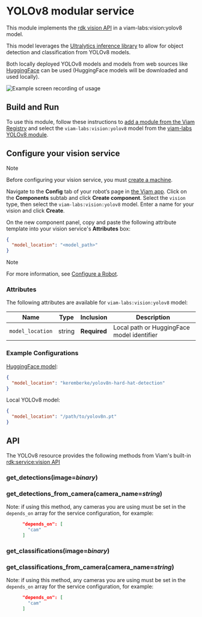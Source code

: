 # YOLOv8 modular service

This module implements the [rdk vision API](https://github.com/rdk/vision-api) in a viam-labs:vision:yolov8 model.

This model leverages the [Ultralytics inference library](https://docs.ultralytics.com/) to allow for object detection and classification from YOLOv8 models.

Both locally deployed YOLOv8 models and models from web sources like [HuggingFace](https://huggingface.co/models?other=yolov8) can be used (HuggingFace models will be downloaded and used locally).

![Example screen recording of usage](./demo.gif)

## Build and Run

To use this module, follow these instructions to [add a module from the Viam Registry](https://docs.viam.com/registry/configure/#add-a-modular-resource-from-the-viam-registry) and select the `viam-labs:vision:yolov8` model from the [viam-labs YOLOv8 module](https://app.viam.com/module/viam-labs/yolov8).

## Configure your vision service

> [!NOTE]  
> Before configuring your vision service, you must [create a machine](https://docs.viam.com/manage/fleet/machines/#add-a-new-machine).

Navigate to the **Config** tab of your robot’s page in [the Viam app](https://app.viam.com/).
Click on the **Components** subtab and click **Create component**.
Select the `vision` type, then select the `viam-labs:vision:yolov8` model.
Enter a name for your vision and click **Create**.

On the new component panel, copy and paste the following attribute template into your vision service's **Attributes** box:

```json
{
  "model_location": "<model_path>"
}
```

> [!NOTE]  
> For more information, see [Configure a Robot](https://docs.viam.com/manage/configuration/).

### Attributes

The following attributes are available for `viam-labs:vision:yolov8` model:

| Name | Type | Inclusion | Description |
| ---- | ---- | --------- | ----------- |
| `model_location` | string | **Required** |  Local path or HuggingFace model identifier |

### Example Configurations

[HuggingFace model](https://huggingface.co/keremberke/yolov8n-hard-hat-detection):

```json
{
  "model_location": "keremberke/yolov8n-hard-hat-detection"
}
```

Local YOLOv8 model:

```json
{
  "model_location": "/path/to/yolov8n.pt"
}
```

## API

The YOLOv8 resource provides the following methods from Viam's built-in [rdk:service:vision API](https://python.viam.dev/autoapi/viam/services/vision/client/index.html)

### get_detections(image=*binary*)

### get_detections_from_camera(camera_name=*string*)

Note: if using this method, any cameras you are using must be set in the `depends_on` array for the service configuration, for example:

```json
      "depends_on": [
        "cam"
      ]
```

### get_classifications(image=*binary*)

### get_classifications_from_camera(camera_name=*string*)

Note: if using this method, any cameras you are using must be set in the `depends_on` array for the service configuration, for example:

```json
      "depends_on": [
        "cam"
      ]
```
